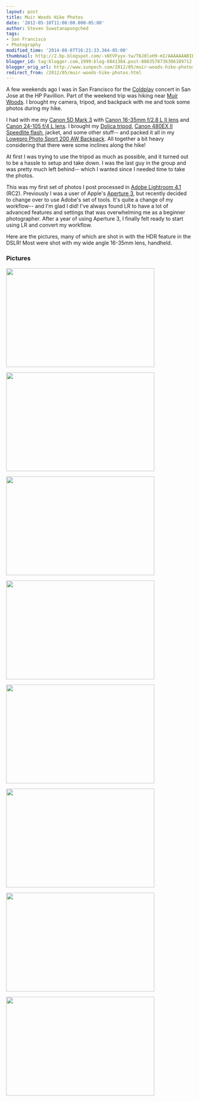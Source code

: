 ```yaml
---
layout: post
title: Muir Woods Hike Photos
date: '2012-05-10T11:00:00.000-05:00'
author: Steven Suwatanapongched
tags:
- San Francisco
- Photography
modified_time: '2014-08-07T16:21:33.364-05:00'
thumbnail: http://2.bp.blogspot.com/-sNtVFyyx-tw/T6J0lxH9-mI/AAAAAAABIBY/kgRy6Jq2zvs/s72-c/20120429-13-47-33.jpg
blogger_id: tag:blogger.com,1999:blog-6841384.post-8063578736306189712
blogger_orig_url: http://www.sunpech.com/2012/05/muir-woods-hike-photos.html
redirect_from: /2012/05/muir-woods-hike-photos.html
---
```


A few weekends ago I was in San Francisco for the <a href="http://www.coldplay.com/">Coldplay</a> concert in San Jose at the HP Pavillion. Part of the weekend trip was hiking near <a href="http://www.nps.gov/muwo/index.htm">Muir Woods</a>. I brought my camera, tripod, and backpack with me and took some photos during my hike.

I had with me my <a href="http://www.amazon.com/gp/product/B007FGYZFI/ref=as_li_ss_tl?ie=UTF8&amp;tag=sunpech-20&amp;linkCode=as2&amp;camp=1789&amp;creative=390957&amp;creativeASIN=B007FGYZFI">Canon 5D Mark 3</a> with <a href="http://www.amazon.com/gp/product/B000NP46K2/ref=as_li_ss_tl?ie=UTF8&amp;tag=sunpech-20&amp;linkCode=as2&amp;camp=1789&amp;creative=390957&amp;creativeASIN=B000NP46K2">Canon 16-35mm f/2.8 L II lens</a>&nbsp;and <a href="http://www.amazon.com/gp/product/B00513JCA0/ref=as_li_ss_tl?ie=UTF8&amp;tag=sunpech-20&amp;linkCode=as2&amp;camp=1789&amp;creative=390957&amp;creativeASIN=B00513JCA0">Canon 24-105 f/4 L lens</a>. I brought my <a href="http://www.amazon.com/gp/product/B001D60LG8/ref=as_li_ss_tl?ie=UTF8&amp;tag=sunpech-20&amp;linkCode=as2&amp;camp=1789&amp;creative=390957&amp;creativeASIN=B001D60LG8">Dolica tripod</a>,&nbsp;<a href="http://www.amazon.com/gp/product/B001CCAISE/ref=as_li_ss_tl?ie=UTF8&amp;tag=sunpech-20&amp;linkCode=as2&amp;camp=1789&amp;creative=390957&amp;creativeASIN=B001CCAISE">Canon 480EX II Speedlite flash</a>, jacket, and some other stuff-- and&nbsp;packed it all in my <a href="http://www.amazon.com/gp/product/B007POB3DC/ref=as_li_ss_tl?ie=UTF8&amp;tag=sunpech-20&amp;linkCode=as2&amp;camp=1789&amp;creative=390957&amp;creativeASIN=B007POB3DC">Lowepro Photo Sport 200 AW Backpack</a>. All together a bit heavy considering that there were some inclines along the hike!

At first I was trying to use the tripod as much as possible, and it turned out to be a hassle to setup and take down. I was the last guy in the group and was pretty much left behind-- which I wanted since I needed time to take the photos.

This was my first set of photos I post processed in <a href="http://www.amazon.com/gp/product/B007BG9VLK/ref=as_li_ss_tl?ie=UTF8&amp;tag=sunpech-20&amp;linkCode=as2&amp;camp=1789&amp;creative=390957&amp;creativeASIN=B007BG9VLK">Adobe Lightroom 4.1</a> (RC2). Previously I was a user of Apple's <a href="http://www.apple.com/aperture/">Aperture 3</a>, but recently decided to change over to use Adobe's set of tools. It's quite a change of my workflow-- and I'm glad I did! I've always found LR to have a lot of advanced features and settings that was overwhelming me as a beginner photographer. After a year of using Aperture 3, I finally felt ready to start using LR and convert my workflow.

Here are the pictures, many of which are shot in with the HDR feature in the DSLR! Most were shot with my wide angle 16-35mm lens, handheld.

### Pictures

<a href="http://2.bp.blogspot.com/-sNtVFyyx-tw/T6J0lxH9-mI/AAAAAAABIBY/kgRy6Jq2zvs/s1600/20120429-13-47-33.jpg" imageanchor="1"><img border="0" height="266" src="http://2.bp.blogspot.com/-sNtVFyyx-tw/T6J0lxH9-mI/AAAAAAABIBY/kgRy6Jq2zvs/s400/20120429-13-47-33.jpg" width="400" /></a>

<a href="http://1.bp.blogspot.com/-SeY2yhN_70Y/T6J2NHzQN7I/AAAAAAABILE/mX5WvRJUi8w/s1600/20120429-15-32-23.jpg" imageanchor="1"><img border="0" height="266" src="http://1.bp.blogspot.com/-SeY2yhN_70Y/T6J2NHzQN7I/AAAAAAABILE/mX5WvRJUi8w/s400/20120429-15-32-23.jpg" width="400" /></a>

<a href="http://3.bp.blogspot.com/-r1YYCW3unr0/T6J2PFxFRHI/AAAAAAABILM/BRzCqlROfZU/s1600/20120429-15-33-32.jpg" imageanchor="1"><img border="0" height="266" src="http://3.bp.blogspot.com/-r1YYCW3unr0/T6J2PFxFRHI/AAAAAAABILM/BRzCqlROfZU/s400/20120429-15-33-32.jpg" width="400" /></a>

<a href="http://1.bp.blogspot.com/-JiYMyptyh-E/T6KfLBCW_0I/AAAAAAABIVo/am6Ddn8PpGc/s1600/2012-04-29-162_3_4.jpg" imageanchor="1"><img border="0" height="266" src="http://1.bp.blogspot.com/-JiYMyptyh-E/T6KfLBCW_0I/AAAAAAABIVo/am6Ddn8PpGc/s400/2012-04-29-162_3_4.jpg" width="400" /></a>

<a href="http://3.bp.blogspot.com/-EAmer3GpYmE/T6J22mDWuzI/AAAAAAABINY/lfIIkmVj-ag/s1600/20120429-15-45-07.jpg" imageanchor="1"><img border="0" height="266" src="http://3.bp.blogspot.com/-EAmer3GpYmE/T6J22mDWuzI/AAAAAAABINY/lfIIkmVj-ag/s400/20120429-15-45-07.jpg" width="400" /></a>

<a href="http://3.bp.blogspot.com/-jgrmMpCZtd4/T6J3d1moyRI/AAAAAAABIQQ/zpzjnnCDvQM/s1600/20120429-16-01-25.jpg" imageanchor="1"><img border="0" height="266" src="http://3.bp.blogspot.com/-jgrmMpCZtd4/T6J3d1moyRI/AAAAAAABIQQ/zpzjnnCDvQM/s400/20120429-16-01-25.jpg" width="400" /></a>

<a href="http://4.bp.blogspot.com/-6fZh9jEvzb8/T6J4PqaWTAI/AAAAAAABITo/3mU8WpyWvcE/s1600/20120429-16-34-08.jpg" imageanchor="1"><img border="0" height="266" src="http://4.bp.blogspot.com/-6fZh9jEvzb8/T6J4PqaWTAI/AAAAAAABITo/3mU8WpyWvcE/s400/20120429-16-34-08.jpg" width="400" /></a>

<a href="http://2.bp.blogspot.com/-d03Uc4AKSPQ/T6J4Rz8D1VI/AAAAAAABITw/TH1HeUsHJVs/s1600/20120429-16-34-10.jpg" imageanchor="1"><img border="0" height="266" src="http://2.bp.blogspot.com/-d03Uc4AKSPQ/T6J4Rz8D1VI/AAAAAAABITw/TH1HeUsHJVs/s400/20120429-16-34-10.jpg" width="400" /></a>